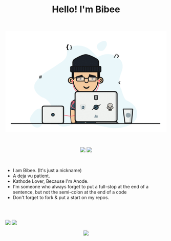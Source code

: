 <!--

### Hi there 👋


**bibee-emio/bibee-emio** is a ✨ _special_ ✨ repository because its `README.md` (this file) appears on your GitHub profile.

Here are some ideas to get you started:

- 🔭 I’m currently working on ...
- 🌱 I’m currently learning ...
- 👯 I’m looking to collaborate on ...
- 🤔 I’m looking for help with ...
- 💬 Ask me about ...
- 📫 How to reach me: ...
- 😄 Pronouns: ...
- ⚡ Fun fact: ...
-->
<h1 align="center"> Hello! I'm Bibee 
</h2>

<!--| 
<img
src='https://gpvc.arturio.dev/mikubotTG'>

https://github.com/AsmSafone! -->



<br>
<p align="center" alt='Bibee'>
<img
src="src/1_IRGHmiGsa16stedQvIaZfw.gif"
>
</p>

<br>

<p align="center">
<img
    src='https://img.shields.io/github/stars/bibee-emio?style=social'
    >
<img
    src='https://img.shields.io/github/followers/bibee-emio?style=social'
    >

</p>
<br>

* I am Bibee. (It's just a nickname)
* A deja vu patient.
* Kathode Lover, Because I'm Anode.
* I'm someone who always forget to put a full-stop at the end of a sentence, but not the semi-colon at the end of a code
* Don't forget to fork & put a start on my repos.

<br>
<br>

<p>
<img
width='49%'
src='https://github-readme-stats.vercel.app/api?username=bibee-emio&show_icons=true'
>
<img
width='49%'
src='https://github-readme-streak-stats.herokuapp.com?user=bibee-emio&date_format=M%20j%5B%2C%20Y%5D'
>
</p>

<p align='center'>
<img
src='https://github-profile-trophy.vercel.app/?username=bibee-emio'
>
</p>

<!--
<p align='center'>
<img
width='50%'
src='https://github-readme-stats.vercel.app/api/top-langs/?username=bibee-emio&layout=compact'
>
</p>
!-->
